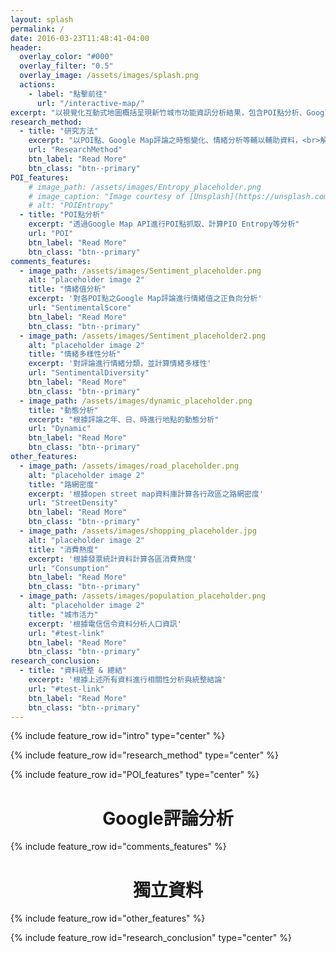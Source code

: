 ```yaml
---
layout: splash
permalink: /
date: 2016-03-23T11:48:41-04:00
header:
  overlay_color: "#000"
  overlay_filter: "0.5"
  overlay_image: /assets/images/splash.png
  actions:
    - label: "點擊前往"
      url: "/interactive-map/"
excerpt: "以視覺化互動式地圖概括呈現新竹城市功能資訊分析結果，包含POI點分析、Google評論情緒與動態分析、輔助資料等"
research_method:
  - title: "研究方法"
    excerpt: "以POI點、Google Map評論之時態變化、情緒分析等輔以輔助資料，<br>解析新竹各行政區之城市功能<br>請點入觀看研究方法細節與使用資料"
    url: "ResearchMethod"
    btn_label: "Read More"
    btn_class: "btn--primary"
POI_features:
    # image_path: /assets/images/Entropy_placeholder.png
    # image_caption: "Image courtesy of [Unsplash](https://unsplash.com/)"
    # alt: "POIEntropy"
  - title: "POI點分析"
    excerpt: "透過Google Map API進行POI點抓取、計算PIO Entropy等分析"
    url: "POI"
    btn_label: "Read More"
    btn_class: "btn--primary"
comments_features:
  - image_path: /assets/images/Sentiment_placeholder.png
    alt: "placeholder image 2"
    title: "情緒值分析"
    excerpt: '對各POI點之Google Map評論進行情緒值之正負向分析'
    url: "SentimentalScore"
    btn_label: "Read More"
    btn_class: "btn--primary"
  - image_path: /assets/images/Sentiment_placeholder2.png
    alt: "placeholder image 2"
    title: "情緒多樣性分析"
    excerpt: '對評論進行情緒分類，並計算情緒多樣性'
    url: "SentimentalDiversity"
    btn_label: "Read More"
    btn_class: "btn--primary"
  - image_path: /assets/images/dynamic_placeholder.png
    title: "動態分析"
    excerpt: "根據評論之年、日、時進行地點的動態分析"
    url: "Dynamic"
    btn_label: "Read More"
    btn_class: "btn--primary"
other_features:
  - image_path: /assets/images/road_placeholder.png
    alt: "placeholder image 2"
    title: "路網密度"
    excerpt: '根據open street map資料庫計算各行政區之路網密度'
    url: "StreetDensity"
    btn_label: "Read More"
    btn_class: "btn--primary"
  - image_path: /assets/images/shopping_placeholder.jpg
    alt: "placeholder image 2"
    title: "消費熱度"
    excerpt: '根據發票統計資料計算各區消費熱度'
    url: "Consumption"
    btn_label: "Read More"
    btn_class: "btn--primary"
  - image_path: /assets/images/population_placeholder.png
    alt: "placeholder image 2"
    title: "城市活力"
    excerpt: '根據電信信令資料分析人口資訊'
    url: "#test-link"
    btn_label: "Read More"
    btn_class: "btn--primary"
research_conclusion:
  - title: "資料統整 & 總結"
    excerpt: '根據上述所有資料進行相關性分析與統整結論'
    url: "#test-link"
    btn_label: "Read More"
    btn_class: "btn--primary"
---
```


{% include feature_row id="intro" type="center" %}

{% include feature_row id="research_method" type="center" %}

<!-- <div style="text-align:center;"><h1>POI點分析</h1></div> -->
{% include feature_row id="POI_features" type="center" %}

<div style="text-align:center;"><h1>Google評論分析</h1></div>
{% include feature_row id="comments_features" %}

<div style="text-align:center;"><h1>獨立資料</h1></div>
{% include feature_row id="other_features" %}

{% include feature_row id="research_conclusion" type="center" %}
